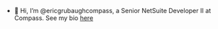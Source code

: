 - 👋 Hi, I’m @ericgrubaughcompass, a Senior NetSuite Developer II at Compass. See my bio [here](https://compass-tech.atlassian.net/wiki/spaces/~178699145/overview?homepageId=3277095031)

